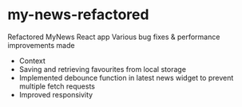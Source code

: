 # my-news-refactored
Refactored MyNews React app
Various bug fixes & performance improvements made
- Context
- Saving and retrieving favourites from local storage
- Implemented debounce function in latest news widget to prevent multiple fetch requests
- Improved responsivity
